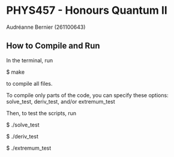 # PHYS457 - Honours Quantum II
Audréanne Bernier (261100643)

## How to Compile and Run
In the terminal, run

$ make

to compile all files.

To compile only parts of the code, you can specify these options: solve_test, deriv_test, and/or extremum_test

Then, to test the scripts, run

$ ./solve_test

$ ./deriv_test

$ ./extremum_test